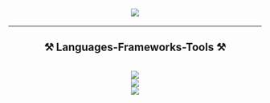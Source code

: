 <h1 align="center">
    <img src="https://readme-typing-svg.herokuapp.com/?font=Righteous&size=35&center=true&vCenter=true&width=500&height=70&duration=4000&lines=Hi+There!+👋;+I'm+Nil+Delgado+Ruiz;"/>
</h1>

<hr>

<h2 align="center">⚒️ Languages-Frameworks-Tools ⚒️</h2>

<br>

<div align="center">
    <img src="https://skillicons.dev/icons?i=bootstrap,css,html"/><br>
    <img src="https://skillicons.dev/icons?i=ai,blender,pr,ps,sublime,xd"/><br>
    <img src="https://skillicons.dev/icons?i=figma"/>
</div>
